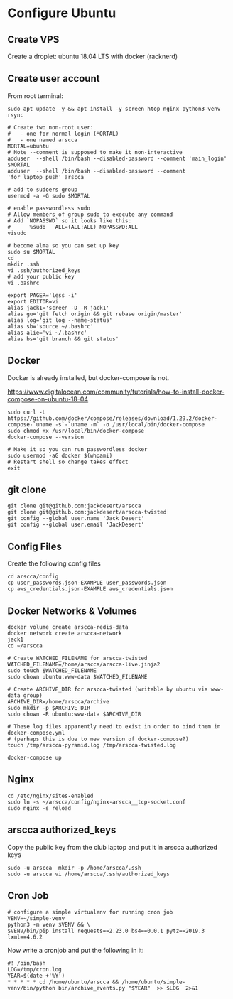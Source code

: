 Configure Ubuntu
================

Create VPS
--------------

Create a droplet: ubuntu 18.04 LTS with docker (racknerd)


Create user account
-------------------

From root terminal:

    sudo apt update -y && apt install -y screen htop nginx python3-venv rsync

    # Create two non-root user:
    #   - one for normal login (MORTAL)
    #   - one named arscca
    MORTAL=ubuntu
    # Note --comment is supposed to make it non-interactive
    adduser  --shell /bin/bash --disabled-password --comment 'main_login' $MORTAL
    adduser  --shell /bin/bash --disabled-password --comment 'for_laptop_push' arscca

    # add to sudoers group
    usermod -a -G sudo $MORTAL

    # enable passwordless sudo
    # Allow members of group sudo to execute any command
    # Add `NOPASSWD` so it looks like this:
    #      %sudo   ALL=(ALL:ALL) NOPASSWD:ALL
    visudo

    # become alma so you can set up key
    sudo su $MORTAL
    cd
    mkdir .ssh
    vi .ssh/authorized_keys
    # add your public key
    vi .bashrc

    export PAGER='less -i'
    export EDITOR=vi
    alias jack1='screen -D -R jack1'
    alias gu='git fetch origin && git rebase origin/master'
    alias log='git log --name-status'
    alias sb='source ~/.bashrc'
    alias alie='vi ~/.bashrc'
    alias bs='git branch && git status'


Docker
------

Docker is already installed, but docker-compose is not.

https://www.digitalocean.com/community/tutorials/how-to-install-docker-compose-on-ubuntu-18-04

    sudo curl -L https://github.com/docker/compose/releases/download/1.29.2/docker-compose-`uname -s`-`uname -m` -o /usr/local/bin/docker-compose
    sudo chmod +x /usr/local/bin/docker-compose
    docker-compose --version

    # Make it so you can run passwordless docker
    sudo usermod -aG docker $(whoami)
    # Restart shell so change takes effect
    exit

git clone
---------

    git clone git@github.com:jackdesert/arscca
    git clone git@github.com:jackdesert/arscca-twisted
    git config --global user.name 'Jack Desert'
    git config --global user.email 'JackDesert'



Config Files
------------

Create the following config files

    cd arscca/config
    cp user_passwords.json-EXAMPLE user_passwords.json
    cp aws_credentials.json-EXAMPLE aws_credentials.json


Docker Networks & Volumes
-------------------------

    docker volume create arscca-redis-data
    docker network create arscca-network
    jack1
    cd ~/arscca

    # Create WATCHED_FILENAME for arscca-twisted
    WATCHED_FILENAME=/home/arscca/arscca-live.jinja2
    sudo touch $WATCHED_FILENAME
    sudo chown ubuntu:www-data $WATCHED_FILENAME

    # Create ARCHIVE_DIR for arscca-twisted (writable by ubuntu via www-data group)
    ARCHIVE_DIR=/home/arscca/archive
    sudo mkdir -p $ARCHIVE_DIR
    sudo chown -R ubuntu:www-data $ARCHIVE_DIR

    # These log files apparently need to exist in order to bind them in docker-compose.yml
    # (perhaps this is due to new version of docker-compose?)
    touch /tmp/arscca-pyramid.log /tmp/arscca-twisted.log

    docker-compose up

Nginx
-----

    cd /etc/nginx/sites-enabled
    sudo ln -s ~/arscca/config/nginx-arscca__tcp-socket.conf
    sudo nginx -s reload

arscca authorized_keys
----------------------

Copy the public key from the club laptop and put it in arscca authorized keys

    sudo -u arscca  mkdir -p /home/arscca/.ssh
    sudo -u arscca vi /home/arscca/.ssh/authorized_keys

Cron Job
--------

    # configure a simple virtualenv for running cron job
    VENV=~/simple-venv
    python3 -m venv $VENV && \
    $VENV/bin/pip install requests==2.23.0 bs4==0.0.1 pytz==2019.3 lxml==4.6.2

Now write a cronjob and put the following in it:

    #! /bin/bash
    LOG=/tmp/cron.log
    YEAR=$(date +'%Y')
    * * * * * cd /home/ubuntu/arscca && /home/ubuntu/simple-venv/bin/python bin/archive_events.py "$YEAR"  >> $LOG  2>&1





